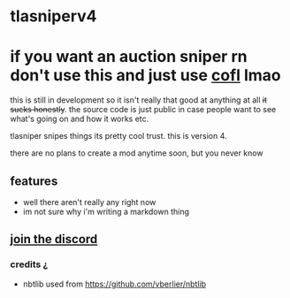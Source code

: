 # tlasniperv4
# if you want an auction sniper rn don't use this and just use [cofl](https://sky.coflnet.com/refed?refId=VQ28Jo) lmao
this is still in development so it isn't really that good at anything at all ~~it sucks honestly~~. the source code is just public in case people want to see what's going on and how it works etc.

tlasniper snipes things its pretty cool trust. this is version 4.

there are no plans to create a mod anytime soon, but you never know

## features
* well there aren't really any right now
* im not sure why i'm writing a markdown thing

## [join the discord](https://discord.gg/rZ6GxpqRgr)


### credits ¿
 * nbtlib used from https://github.com/vberlier/nbtlib